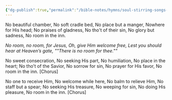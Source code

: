 ```yaml
---
{"dg-publish":true,"permalink":"/bible-notes/hymns/soul-stirring-songs-and-hymns/no-room-in-the-inn/","title":"No Room in the Inn"}
---
```



No beautiful chamber,
No soft cradle bed,
No place but a manger,
Nowhere for His head;
No praises of gladness,
No tho't of their sin,
No glory but sadness,
No room in the inn.

*No room, no room, for Jesus,
Oh, give Him welcome free,
Lest you should hear at Heaven’s gate,
""There is no room for thee.""*

No sweet consecration,
No seeking His part,
No humiliation,
No place in the heart;
No tho't of the Savior,
No sorrow for sin,
No prayer for His favor,
No room in the inn. [Chorus]

No one to receive Him,
No welcome while here,
No balm to relieve Him,
No staff but a spear;
No seeking His treasure,
No weeping for sin,
No doing His pleasure,
No room in the inn. [Chorus]